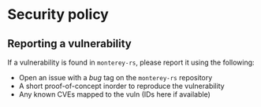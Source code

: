 # Security policy

## Reporting a vulnerability

If a vulnerability is found in `monterey-rs`, please report it using the following:

- Open an issue with a *bug* tag on the `monterey-rs` repository
- A short proof-of-concept inorder to reproduce the vulnerability
- Any known CVEs mapped to the vuln (IDs here if available)
